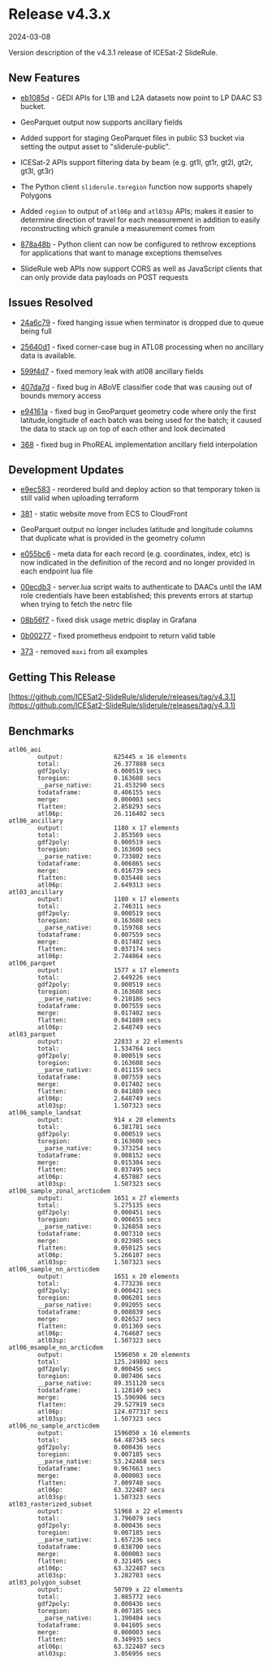 # Release v4.3.x

2024-03-08

Version description of the v4.3.1 release of ICESat-2 SlideRule.

## New Features

* [eb1085d](https://github.com/ICESat2-SlideRule/sliderule/commit/eb1085da18a3cd63939f340f811ccadae1c22715) - GEDI APIs for L1B and L2A datasets now point to LP DAAC S3 bucket.

* GeoParquet output now supports ancillary fields

* Added support for staging GeoParquet files in public S3 bucket via setting the output asset to "sliderule-public".

* ICESat-2 APIs support filtering data by beam (e.g. gt1l, gt1r, gt2l, gt2r, gt3l, gt3r)

* The Python client `sliderule.toregion` function now supports shapely Polygons

* Added `region` to output of `atl06p` and `atl03sp` APIs; makes it easier to determine direction of travel for each measurement in addition to easily reconstructing which granule a measurement comes from

* [878a48b](https://github.com/ICESat2-SlideRule/sliderule/commit/878a48b4474e6a6a7b598e4abdddcceb8b438697) - Python client can now be configured to rethrow exceptions for applications that want to manage exceptions themselves

* SlideRule web APIs now support CORS as well as JavaScript clients that can only provide data payloads on POST requests

## Issues Resolved

* [24a6c79](https://github.com/ICESat2-SlideRule/sliderule/commit/24a6c798059a13bc81cd9feae09e96ab5a78461a) - fixed hanging issue when terminator is dropped due to queue being full

* [25640d1](https://github.com/ICESat2-SlideRule/sliderule/commit/25640d123e4b9f015edad683f141f3ecba45ec69) - fixed corner-case bug in ATL08 processing when no ancillary data is available.

* [599f4d7](https://github.com/ICESat2-SlideRule/sliderule/commit/599f4d778d726a12887b2a63af5fc59aec288026) - fixed memory leak with atl08 ancillary fields

* [407da7d](https://github.com/ICESat2-SlideRule/sliderule/commit/407da7d6bedf27d898bc0f5939321af6686b3005) - fixed bug in ABoVE classifier code that was causing out of bounds memory access

* [e94161a](https://github.com/ICESat2-SlideRule/sliderule/commit/e94161ae0506df39e66001341fe293e8dde1270a) - fixed bug in GeoParquet geometry code where only the first latitude,longitude of each batch was being used for the batch; it caused the data to stack up on top of each other and look decimated

* [368](https://github.com/ICESat2-SlideRule/sliderule/issues/368) - fixed bug in PhoREAL implementation ancillary field interpolation

## Development Updates

* [e9ec583](https://github.com/ICESat2-SlideRule/sliderule/commit/e9ec583e0b136f66d429281bf6492dd12f1880dc) - reordered build and deploy action so that temporary token is still valid when uploading terraform

* [381](https://github.com/ICESat2-SlideRule/sliderule/pull/381) - static website move from ECS to CloudFront

* GeoParquet output no longer includes latitude and longitude columns that duplicate what is provided in the geometry column

* [e055bc6](https://github.com/ICESat2-SlideRule/sliderule/commit/e055bc6e419f13c0f95ab0ba60ada8897bfa2aa9) - meta data for each record (e.g. coordinates, index, etc) is now indicated in the definition of the record and no longer provided in each endpoint lua file

* [00ecdb3](https://github.com/ICESat2-SlideRule/sliderule/commit/00ecdb34d3cefca4ca35b232c149e32abac05567) - server.lua script waits to authenticate to DAACs until the IAM role credentials have been established; this prevents errors at startup when trying to fetch the netrc file

* [08b56f7](https://github.com/ICESat2-SlideRule/sliderule/commit/08b56f70880d9b86ace32f318805357a5d603193) - fixed disk usage metric display in Grafana

* [0b00277](https://github.com/ICESat2-SlideRule/sliderule/commit/0b00277df7c040cc4fe06abf7eadd4a665d0d76f) - fixed prometheus endpoint to return valid table

* [373](https://github.com/ICESat2-SlideRule/sliderule/issues/373) - removed `maxi` from all examples

## Getting This Release

[https://github.com/ICESat2-SlideRule/sliderule/releases/tag/v4.3.1](https://github.com/ICESat2-SlideRule/sliderule/releases/tag/v4.3.1)

## Benchmarks

```
atl06_aoi
        output:              625445 x 16 elements
        total:               26.377888 secs
        gdf2poly:            0.000519 secs
        toregion:            0.163608 secs
        __parse_native:      21.453290 secs
        todataframe:         0.406155 secs
        merge:               0.000003 secs
        flatten:             2.858293 secs
        atl06p:              26.116402 secs
atl06_ancillary
        output:              1180 x 17 elements
        total:               2.853569 secs
        gdf2poly:            0.000519 secs
        toregion:            0.163608 secs
        __parse_native:      0.733802 secs
        todataframe:         0.006865 secs
        merge:               0.016739 secs
        flatten:             0.035448 secs
        atl06p:              2.649313 secs
atl03_ancillary
        output:              1180 x 17 elements
        total:               2.746311 secs
        gdf2poly:            0.000519 secs
        toregion:            0.163608 secs
        __parse_native:      0.159768 secs
        todataframe:         0.007559 secs
        merge:               0.017402 secs
        flatten:             0.037174 secs
        atl06p:              2.744864 secs
atl06_parquet
        output:              1577 x 17 elements
        total:               2.649226 secs
        gdf2poly:            0.000519 secs
        toregion:            0.163608 secs
        __parse_native:      0.210186 secs
        todataframe:         0.007559 secs
        merge:               0.017402 secs
        flatten:             0.041889 secs
        atl06p:              2.648749 secs
atl03_parquet
        output:              22833 x 22 elements
        total:               1.534764 secs
        gdf2poly:            0.000519 secs
        toregion:            0.163608 secs
        __parse_native:      0.011159 secs
        todataframe:         0.007559 secs
        merge:               0.017402 secs
        flatten:             0.041889 secs
        atl06p:              2.648749 secs
        atl03sp:             1.507323 secs
atl06_sample_landsat
        output:              914 x 20 elements
        total:               6.381781 secs
        gdf2poly:            0.000519 secs
        toregion:            0.163608 secs
        __parse_native:      0.373254 secs
        todataframe:         0.008152 secs
        merge:               0.015304 secs
        flatten:             0.037495 secs
        atl06p:              4.657887 secs
        atl03sp:             1.507323 secs
atl06_sample_zonal_arcticdem
        output:              1651 x 27 elements
        total:               5.275135 secs
        gdf2poly:            0.000451 secs
        toregion:            0.006655 secs
        __parse_native:      0.326858 secs
        todataframe:         0.007310 secs
        merge:               0.023985 secs
        flatten:             0.050125 secs
        atl06p:              5.266107 secs
        atl03sp:             1.507323 secs
atl06_sample_nn_arcticdem
        output:              1651 x 20 elements
        total:               4.773236 secs
        gdf2poly:            0.000421 secs
        toregion:            0.006201 secs
        __parse_native:      0.092055 secs
        todataframe:         0.008839 secs
        merge:               0.026527 secs
        flatten:             0.051369 secs
        atl06p:              4.764687 secs
        atl03sp:             1.507323 secs
atl06_msample_nn_arcticdem
        output:              1596050 x 20 elements
        total:               125.249892 secs
        gdf2poly:            0.000456 secs
        toregion:            0.007406 secs
        __parse_native:      89.351120 secs
        todataframe:         1.128149 secs
        merge:               15.596906 secs
        flatten:             29.527919 secs
        atl06p:              124.077317 secs
        atl03sp:             1.507323 secs
atl06_no_sample_arcticdem
        output:              1596050 x 16 elements
        total:               64.487345 secs
        gdf2poly:            0.000436 secs
        toregion:            0.007185 secs
        __parse_native:      53.242468 secs
        todataframe:         0.967663 secs
        merge:               0.000003 secs
        flatten:             7.009740 secs
        atl06p:              63.322487 secs
        atl03sp:             1.507323 secs
atl03_rasterized_subset
        output:              51968 x 22 elements
        total:               3.796079 secs
        gdf2poly:            0.000436 secs
        toregion:            0.007185 secs
        __parse_native:      1.657236 secs
        todataframe:         0.038700 secs
        merge:               0.000003 secs
        flatten:             0.321405 secs
        atl06p:              63.322487 secs
        atl03sp:             3.282703 secs
atl03_polygon_subset
        output:              50799 x 22 elements
        total:               3.085772 secs
        gdf2poly:            0.000436 secs
        toregion:            0.007185 secs
        __parse_native:      1.390404 secs
        todataframe:         0.041605 secs
        merge:               0.000003 secs
        flatten:             0.349935 secs
        atl06p:              63.322487 secs
        atl03sp:             3.056956 secs
```